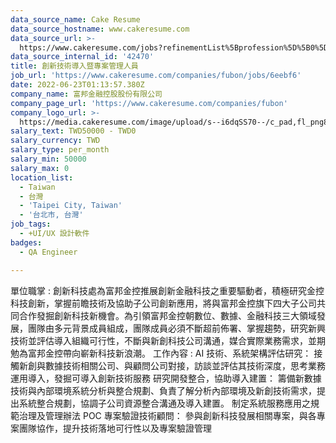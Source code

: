 ```yaml
---
data_source_name: Cake Resume
data_source_hostname: www.cakeresume.com
data_source_url: >-
  https://www.cakeresume.com/jobs?refinementList%5Bprofession%5D%5B0%5D=engineering_qa-engineer&refinementList%5Bsalary_type%5D=per_month&refinementList%5Bsalary_currency%5D=TWD&range%5Bsalary_range%5D%5Bmax%5D=600000
data_source_internal_id: '42470'
title: 創新技術導入暨專案管理人員
job_url: 'https://www.cakeresume.com/companies/fubon/jobs/6eebf6'
date: 2022-06-23T01:13:57.380Z
company_name: 富邦金融控股股份有限公司
company_page_url: 'https://www.cakeresume.com/companies/fubon'
company_logo_url: >-
  https://media.cakeresume.com/image/upload/s--i6dqSS70--/c_pad,fl_png8,h_200,w_200/v1597979911/i3ykgneo014vb1lxnydy.png
salary_text: TWD50000 - TWD0
salary_currency: TWD
salary_type: per_month
salary_min: 50000
salary_max: 0
location_list:
  - Taiwan
  - 台灣
  - 'Taipei City, Taiwan'
  - '台北市, 台灣'
job_tags:
  - +UI/UX 設計軟件
badges:
  - QA Engineer

---
```


單位職掌 : 創新科技處為富邦金控推展創新金融科技之重要驅動者，積極研究金控科技創新，掌握前瞻技術及協助子公司創新應用，將與富邦金控旗下四大子公司共同合作發掘創新科技新機會。為引領富邦金控朝數位、數據、金融科技三大領域發展，團隊由多元背景成員組成，團隊成員必須不斷超前佈署、掌握趨勢，研究新興技術並評估導入組織可行性，不斷與新創科技公司溝通，媒合實際業務需求，並期勉為富邦金控帶向嶄新科技新浪潮。 工作內容 : AI 技術、系統架構評估研究： 接觸新創與數據技術相關公司、與顧問公司對接，訪談並評估其技術深度，思考業務運用導入，發掘可導入創新技術服務 研究開發整合，協助導入建置： 籌備新數據技術與內部環境系統分析與整合規劃、負責了解分析內部環境及新創技術需求，提出系統整合規劃，協調子公司資源整合溝通及導入建置。 制定系統服務應用之規範治理及管理辦法 POC 專案驗證技術顧問： 參與創新科技發展相關專案，與各專案團隊協作，提升技術落地可行性以及專案驗證管理